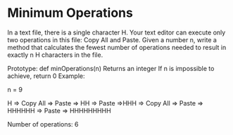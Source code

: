 # Minimum Operations

In a text file, there is a single character H. Your text editor can
execute only two operations in this file: Copy All and Paste. Given a
number n, write a method that calculates the fewest number of operations
needed to result in exactly n H characters in the file.

Prototype: def minOperations(n) Returns an integer If n is impossible
to achieve, return 0 Example:

n = 9

H => Copy All => Paste => HH => Paste =>HHH => Copy All => Paste => HHHHHH => Paste => HHHHHHHHH

Number of operations: 6
